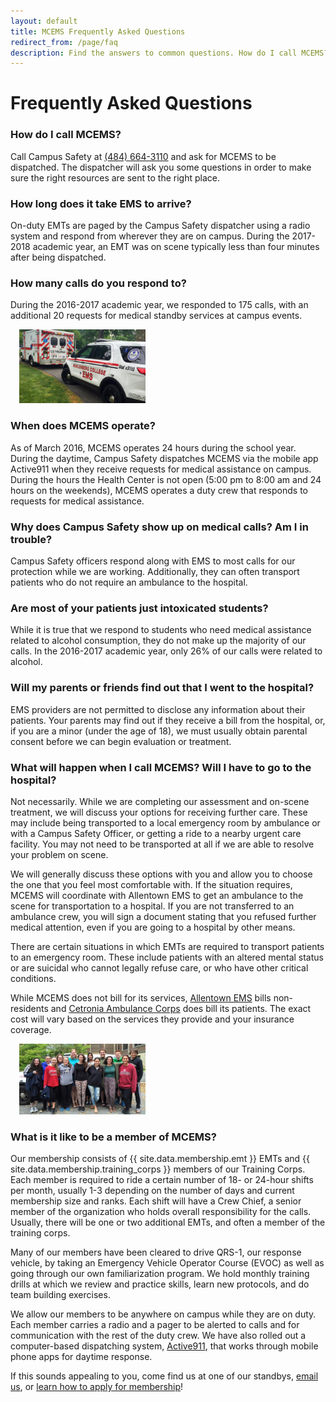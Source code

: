 ```yaml
---
layout: default
title: MCEMS Frequently Asked Questions
redirect_from: /page/faq
description: Find the answers to common questions. How do I call MCEMS? How long will it take you to arrive? When does MCEMS operate? What will happen when I call?
---
```


Frequently Asked Questions
==========================

### How do I call MCEMS?

Call Campus Safety at [(484) 664-3110](tel:+14846643110) and ask for MCEMS to be dispatched. The dispatcher will ask you some questions in order to make sure the right resources are sent to the right place.

### How long does it take EMS to arrive?

On-duty EMTs are paged by the Campus Safety dispatcher using a radio system and respond from wherever they are on campus. During the 2017-2018 academic year, an EMT was on scene typically less than four minutes after being dispatched.

### How many calls do you respond to?

During the 2016-2017 academic year, we responded to 175 calls, with an additional 20 requests for medical standby services at campus events.

<div class="pull-right" style="max-width:40%;margin:1em;">
  <div class="thumbnail">
    <img src="/assets/images/qrs1_6289.jpg">
  </div>
</div>

### When does MCEMS operate?

As of March 2016, MCEMS operates 24 hours during the school year. During the daytime, Campus Safety dispatches MCEMS via the mobile app Active911 when they receive requests for medical assistance on campus. During the hours the Health Center is not open (5:00 pm to 8:00 am and 24 hours on the weekends), MCEMS operates a duty crew that responds to requests for medical assistance. 

### Why does Campus Safety show up on medical calls? Am I in trouble?

Campus Safety officers respond along with EMS to most calls for our protection while we are working. Additionally, they can often transport patients who do not require an ambulance to the hospital.

### Are most of your patients just intoxicated students?

While it is true that we respond to students who need medical assistance related to alcohol consumption, they do not make up the majority of our calls. In the 2016-2017 academic year, only 26% of our calls were related to alcohol.

### Will my parents or friends find out that I went to the hospital?

EMS providers are not permitted to disclose any information about their patients. Your parents may find out if they receive a bill from the hospital, or, if you are a minor (under the age of 18), we must usually obtain parental consent before we can begin evaluation or treatment.

### What will happen when I call MCEMS? Will I have to go to the hospital?

Not necessarily. While we are completing our assessment and on-scene treatment, we will discuss your options for receiving further care. These may include being transported to a local emergency room by ambulance or with a Campus Safety Officer, or getting a ride to a nearby urgent care facility. You may not need to be transported at all if we are able to resolve your problem on scene.

We will generally discuss these options with you and allow you to choose the one that you feel most comfortable with. If the situation requires, MCEMS will coordinate with Allentown EMS to get an ambulance to the scene for transportation to a hospital. If you are not transferred to an ambulance crew, you will sign a document stating that you refused further medical attention, even if you are going to a hospital by other means.

There are certain situations in which EMTs are required to transport patients to an emergency room. These include patients with an altered mental status or are suicidal who cannot legally refuse care, or who have other critical conditions.

While MCEMS does not bill for its services, [Allentown EMS](http://www.allentownpa.gov/EMS-Paramedics) bills non-residents and [Cetronia Ambulance Corps](https://www.cetronia.org/) does bill its patients. The exact cost will vary based on the services they provide and your insurance coverage.

<div class="pull-left" style="max-width:40%;margin:1em;">
  <div class="thumbnail">
    <img src="/assets/images/new_members_f15.jpg">
  </div>
</div>

### What is it like to be a member of MCEMS?

Our membership consists of {{ site.data.membership.emt }} EMTs and {{ site.data.membership.training_corps }} members of our Training Corps. Each member is required to ride a certain number of 18- or 24-hour shifts per month, usually 1-3 depending on the number of days and current membership size and ranks. Each shift will have a Crew Chief, a senior member of the organization who holds overall responsibility for the calls. Usually, there will be one or two additional EMTs, and often a member of the training corps.

Many of our members have been cleared to drive QRS-1, our response vehicle, by taking an Emergency Vehicle Operator Course (EVOC) as well as going through our own familiarization program. We hold monthly training drills at which we review and practice skills, learn new protocols, and do team building exercises.

We allow our members to be anywhere on campus while they are on duty. Each member carries a radio and a pager to be alerted to calls and for communication with the rest of the duty crew. We have also rolled out a computer-based dispatching system, [Active911](https://active911.com/), that works through mobile phone apps for daytime response.

If this sounds appealing to you, come find us at one of our standbys, [email us](mailto:bergems1999@gmail.com), or [learn how to apply for membership](/join-mcems/)!
